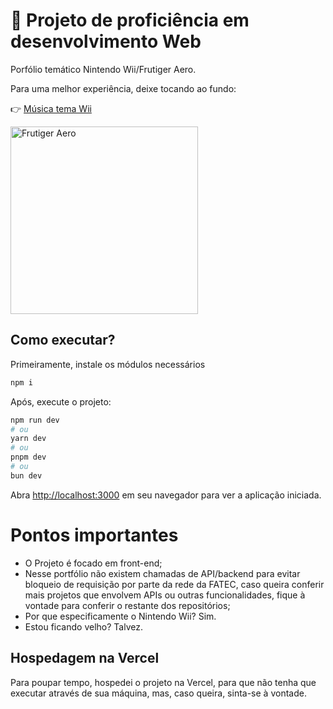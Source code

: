 # 🎇 Projeto de proficiência em desenvolvimento Web

<p>Porfólio temático Nintendo Wii/Frutiger Aero.</p>
<p>
Para uma melhor experiência, deixe tocando ao fundo:
</p>
<p>👉 <a href="https://www.youtube.com/watch?v=Twi92KYddW4" target="_blank">Música tema Wii</a></p>

<img src="https://static.wikia.nocookie.net/aesthetics/images/1/13/EjOHWqqVgAAg_VB.jpg/revision/latest?cb=20230724003054" alt="Frutiger Aero" height="300" >

## Como executar?

Primeiramente, instale os módulos necessários

```bash
npm i
```

Após, execute o projeto:

```bash
npm run dev
# ou
yarn dev
# ou
pnpm dev
# ou
bun dev
```

Abra [http://localhost:3000](http://localhost:3000) em seu navegador para ver a aplicação iniciada.

# Pontos importantes
- O Projeto é focado em front-end;
- Nesse portfólio não existem chamadas de API/backend para evitar bloqueio de requisição por parte da rede da FATEC, caso queira conferir mais projetos que envolvem APIs ou outras funcionalidades, fique à vontade para conferir o restante dos repositórios;
- Por que especificamente o Nintendo Wii? Sim.
- Estou ficando velho? Talvez.

## Hospedagem na Vercel

Para poupar tempo, hospedei o projeto na Vercel, para que não tenha que executar através de sua máquina, mas, caso queira, sinta-se à vontade.
